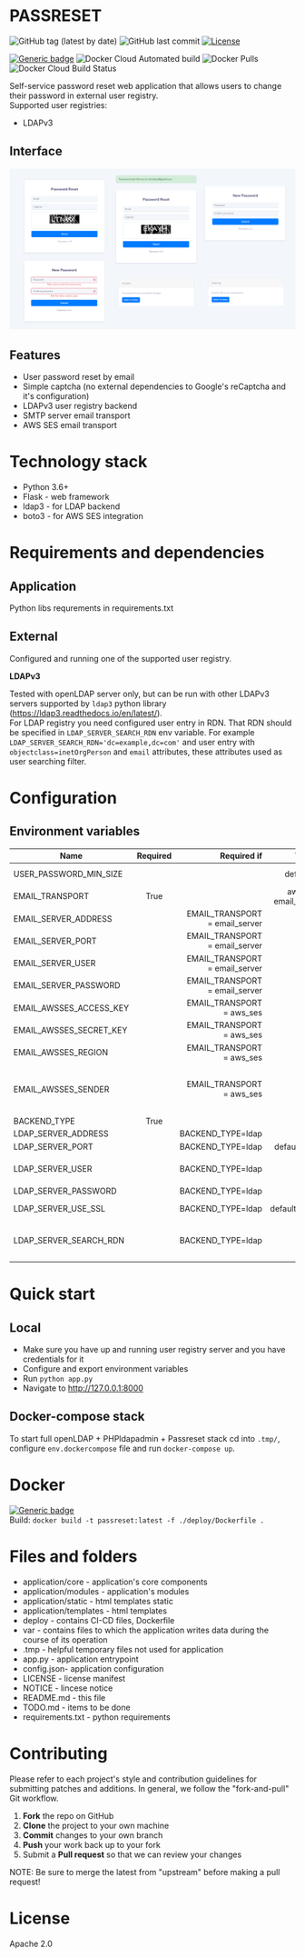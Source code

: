 # PASSRESET
![GitHub tag (latest by date)](https://img.shields.io/github/v/tag/vfabi/passreset)
![GitHub last commit](https://img.shields.io/github/last-commit/vfabi/passreset)
[![License](https://img.shields.io/badge/License-Apache%202.0-blue.svg)](https://opensource.org/licenses/Apache-2.0)

[![Generic badge](https://img.shields.io/badge/hub.docker.com-vfabi/passreset-<>.svg)](https://hub.docker.com/repository/docker/vfabi/passreset)
![Docker Cloud Automated build](https://img.shields.io/docker/cloud/automated/vfabi/passreset)
![Docker Pulls](https://img.shields.io/docker/pulls/vfabi/passreset)
![Docker Cloud Build Status](https://img.shields.io/docker/cloud/build/vfabi/passreset)

Self-service password reset web application that allows users to change their password in external user registry.  
Supported user registries: 
- LDAPv3

## Interface
![Image description](.tmp/interface.png)

## Features
- User password reset by email
- Simple captcha (no external dependencies to Google's reCaptcha and it's configuration)
- LDAPv3 user registry backend
- SMTP server email transport
- AWS SES email transport


# Technology stack
- Python 3.6+
- Flask - web framework
- ldap3 - for LDAP backend
- boto3 - for AWS SES integration


# Requirements and dependencies
## Application
Python libs requrements in requirements.txt

## External
Configured and running one of the supported user registry.  

**LDAPv3**

Tested with openLDAP server only, but can be run with other LDAPv3 servers supported by `ldap3` python library (https://ldap3.readthedocs.io/en/latest/).  
For LDAP registry you need configured user entry in RDN. That RDN should be specified in `LDAP_SERVER_SEARCH_RDN` env variable. For example `LDAP_SERVER_SEARCH_RDN='dc=example,dc=com'` and user entry with `objectclass=inetOrgPerson` and `email` attributes, these attributes used as user searching filter.  


# Configuration
## Environment variables
| Name   |      Required     |  Required if | Values |Description|
|----------|:-------------:|------:|------:|------:|
|USER_PASSWORD_MIN_SIZE|||default=8|user password minimal length size|
|EMAIL_TRANSPORT|True|   |aws_ses, email_server|email transport|
|EMAIL_SERVER_ADDRESS||EMAIL_TRANSPORT = email_server||email server address|
|EMAIL_SERVER_PORT||EMAIL_TRANSPORT = email_server||email server port|
|EMAIL_SERVER_USER||EMAIL_TRANSPORT = email_server||email user|
|EMAIL_SERVER_PASSWORD||EMAIL_TRANSPORT = email_server||email user password|
|EMAIL_AWSSES_ACCESS_KEY||EMAIL_TRANSPORT = aws_ses||AWS access key|
|EMAIL_AWSSES_SECRET_KEY||EMAIL_TRANSPORT = aws_ses||AWS secret key|
|EMAIL_AWSSES_REGION||EMAIL_TRANSPORT = aws_ses||AWS region|
|EMAIL_AWSSES_SENDER||EMAIL_TRANSPORT = aws_ses||'from' email address. Note: this email address should be AWS SES verified to successfully send email messages via AWS SES.|
|BACKEND_TYPE|True||ldap|user registry backend type|
|LDAP_SERVER_ADDRESS||BACKEND_TYPE=ldap||LDAP server ip address|
|LDAP_SERVER_PORT||BACKEND_TYPE=ldap|default=389|LDAP server ip port|
|LDAP_SERVER_USER||BACKEND_TYPE=ldap||LDAP administrator user (DN string, example: `cn=admin,dc=example,dc=com`)|
|LDAP_SERVER_PASSWORD||BACKEND_TYPE=ldap||LDAP user password|
|LDAP_SERVER_USE_SSL||BACKEND_TYPE=ldap|default=False|use SSL for LDAP server connection|
|LDAP_SERVER_SEARCH_RDN||BACKEND_TYPE=ldap||LDAP RDN where searching for user entry by `email` attribute (example: `dc=example,dc=com`)|


# Quick start
## Local
 - Make sure you have up and running user registry server and you have credentials for it
 - Configure and export environment variables
 - Run `python app.py`
 - Navigate to http://127.0.0.1:8000

## Docker-compose stack 
To start full openLDAP + PHPldapadmin + Passreset stack cd into `.tmp/`, configure `env.dockercompose` file and run `docker-compose up`.


# Docker
[![Generic badge](https://img.shields.io/badge/hub.docker.com-vfabi/passreset-<>.svg)](https://hub.docker.com/repository/docker/vfabi/passreset)  
Build: `docker build -t passreset:latest -f ./deploy/Dockerfile .`


# Files and folders
- application/core - application's core components
- application/modules - application's modules
- application/static - html templates static
- application/templates - html templates
- deploy - contains CI-CD files, Dockerfile
- var - contains files to which the application writes data during the course of its operation
- .tmp - helpful temporary files not used for application
- app.py - application entrypoint
- config.json- application configuration
- LICENSE - license manifest
- NOTICE - lincese notice
- README.md - this file
- TODO.md - items to be done
- requirements.txt - python requirements


# Contributing
Please refer to each project's style and contribution guidelines for submitting patches and additions. In general, we follow the "fork-and-pull" Git workflow.

 1. **Fork** the repo on GitHub
 2. **Clone** the project to your own machine
 3. **Commit** changes to your own branch
 4. **Push** your work back up to your fork
 5. Submit a **Pull request** so that we can review your changes

NOTE: Be sure to merge the latest from "upstream" before making a pull request!


# License
Apache 2.0
